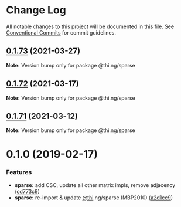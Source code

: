 # Change Log

All notable changes to this project will be documented in this file.
See [Conventional Commits](https://conventionalcommits.org) for commit guidelines.

## [0.1.73](https://github.com/thi-ng/umbrella/compare/@thi.ng/sparse@0.1.72...@thi.ng/sparse@0.1.73) (2021-03-27)

**Note:** Version bump only for package @thi.ng/sparse





## [0.1.72](https://github.com/thi-ng/umbrella/compare/@thi.ng/sparse@0.1.71...@thi.ng/sparse@0.1.72) (2021-03-17)

**Note:** Version bump only for package @thi.ng/sparse





## [0.1.71](https://github.com/thi-ng/umbrella/compare/@thi.ng/sparse@0.1.70...@thi.ng/sparse@0.1.71) (2021-03-12)

**Note:** Version bump only for package @thi.ng/sparse





# 0.1.0 (2019-02-17)

### Features

* **sparse:** add CSC, update all other matrix impls, remove adjacency ([cd773c9](https://github.com/thi-ng/umbrella/commit/cd773c9))
* **sparse:** re-import & update [@thi](https://github.com/thi).ng/sparse (MBP2010) ([a2d1cc9](https://github.com/thi-ng/umbrella/commit/a2d1cc9))
